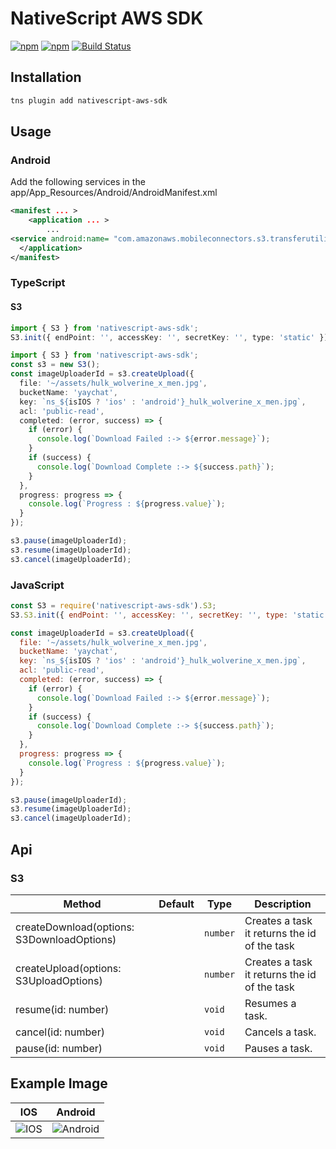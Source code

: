 # NativeScript AWS SDK

[![npm](https://img.shields.io/npm/v/nativescript-aws-sdk.svg)](https://www.npmjs.com/package/nativescript-aws-sdk)
[![npm](https://img.shields.io/npm/dt/nativescript-aws-sdk.svg?label=npm%20downloads)](https://www.npmjs.com/package/nativescript-aws-sdk)
[![Build Status](https://travis-ci.org/triniwiz/nativescript-aws-sdk.svg?branch=master)](https://travis-ci.org/triniwiz/nativescript-aws-sdk)

## Installation

```bash
tns plugin add nativescript-aws-sdk
```

## Usage

### Android

Add the following services in the app/App_Resources/Android/AndroidManifest.xml

```xml
<manifest ... >
    <application ... >
        ...
<service android:name= "com.amazonaws.mobileconnectors.s3.transferutility.TransferService" android:enabled="true" />
  </application>
</manifest>
```
### TypeScript

#### S3

```ts
import { S3 } from 'nativescript-aws-sdk';
S3.init({ endPoint: '', accessKey: '', secretKey: '', type: 'static' }); // <= Try calling this before the app starts
```

```ts
import { S3 } from 'nativescript-aws-sdk';
const s3 = new S3();
const imageUploaderId = s3.createUpload({
  file: '~/assets/hulk_wolverine_x_men.jpg',
  bucketName: 'yaychat',
  key: `ns_${isIOS ? 'ios' : 'android'}_hulk_wolverine_x_men.jpg`,
  acl: 'public-read',
  completed: (error, success) => {
    if (error) {
      console.log(`Download Failed :-> ${error.message}`);
    }
    if (success) {
      console.log(`Download Complete :-> ${success.path}`);
    }
  },
  progress: progress => {
    console.log(`Progress : ${progress.value}`);
  }
});

s3.pause(imageUploaderId);
s3.resume(imageUploaderId);
s3.cancel(imageUploaderId);
```

### JavaScript

```js
const S3 = require('nativescript-aws-sdk').S3;
S3.S3.init({ endPoint: '', accessKey: '', secretKey: '', type: 'static' }); // <= Try calling this before the app starts
```

```js
const imageUploaderId = s3.createUpload({
  file: '~/assets/hulk_wolverine_x_men.jpg',
  bucketName: 'yaychat',
  key: `ns_${isIOS ? 'ios' : 'android'}_hulk_wolverine_x_men.jpg`,
  acl: 'public-read',
  completed: (error, success) => {
    if (error) {
      console.log(`Download Failed :-> ${error.message}`);
    }
    if (success) {
      console.log(`Download Complete :-> ${success.path}`);
    }
  },
  progress: progress => {
    console.log(`Progress : ${progress.value}`);
  }
});

s3.pause(imageUploaderId);
s3.resume(imageUploaderId);
s3.cancel(imageUploaderId);
```

## Api

### S3

| Method                                   | Default | Type                         | Description                                       |
| ---------------------------------------- | ------- | ---------------------------- |-----------------------------------------------------|
| createDownload(options: S3DownloadOptions) |         | `number`                     | Creates a task it returns the id of the task |
| createUpload(options: S3UploadOptions)    |         | `number`                     | Creates a task it returns the id of the task |
| resume(id: number)                       |         | `void`                       | Resumes a task.                              |
| cancel(id: number)                       |         | `void`                       | Cancels a task.                              |
| pause(id: number)                        |         | `void`                       | Pauses a task.                               |


## Example Image

| IOS                                     | Android                                     |
| --------------------------------------- | ------------------------------------------- |
| ![IOS](https://i.imgur.com/OylFzh7.gif) | ![Android](https://i.imgur.com/XYoT9Z5.gif) |


